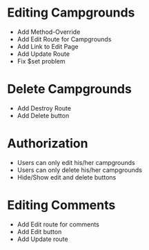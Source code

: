 # Editing Campgrounds
* Add Method-Override
* Add Edit Route for Campgrounds
* Add Link to Edit Page
* Add Update Route
* Fix $set problem

# Delete Campgrounds
* Add Destroy Route
* Add Delete button

# Authorization
* Users can only edit his/her campgrounds
* Users can only delete his/her campgrounds
* Hide/Show edit and delete buttons

# Editing Comments
* Add Edit route for comments
* Add Edit button
* Add Update route
